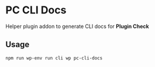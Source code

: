 # PC CLI Docs

Helper plugin addon to generate CLI docs for **Plugin Check**

## Usage

```bash
npm run wp-env run cli wp pc-cli-docs
```
